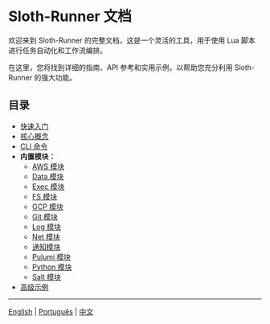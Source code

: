 # Sloth-Runner 文档

欢迎来到 Sloth-Runner 的完整文档，这是一个灵活的工具，用于使用 Lua 脚本进行任务自动化和工作流编排。

在这里，您将找到详细的指南、API 参考和实用示例，以帮助您充分利用 Sloth-Runner 的强大功能。

## 目录

*   [快速入门](./getting-started.md)
*   [核心概念](./core-concepts.md)
*   [CLI 命令](./CLI.md)
*   **内置模块：**
    *   [AWS 模块](./modules/aws.md)
    *   [Data 模块](./modules/data.md)
    *   [Exec 模块](./modules/exec.md)
    *   [FS 模块](./modules/fs.md)
    *   [GCP 模块](./modules/gcp.md)
    *   [Git 模块](./modules/git.md)
    *   [Log 模块](./modules/log.md)
    *   [Net 模块](./modules/net.md)
    *   [通知模块](./modules/notifications.md)
    *   [Pulumi 模块](./modules/pulumi.md)
    *   [Python 模块](./modules/python.md)
    *   [Salt 模块](./modules/salt.md)
*   [高级示例](./advanced-examples.md)

---
[English](../en/index.md) | [Português](../pt/index.md) | [中文](./index.md)
